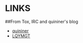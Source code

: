 # LINKS

##From Tox, IRC and quininer's blog
* [quininer](https://quininer.github.io)
* [LQYMGT](https://lqymgt.github.io)
